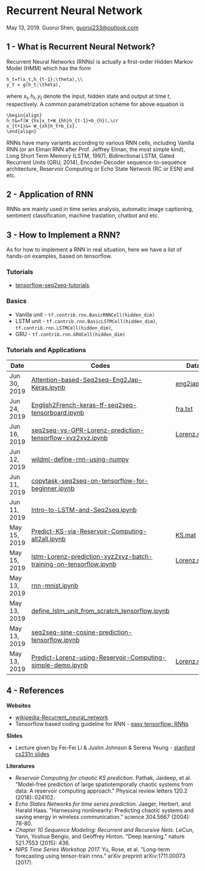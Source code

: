# Recurrent Neural Network
May 13, 2019.
Guorui Shen, guorui233@outlook.com

## 1 - What is Recurrent Neural Network?
Recurrent Neural Networks (RNNs) is actually a first-order Hidden Markov Model (HMM) which has the form
```
h_t=f(x_t,h_{t-1};\theta),\\
y_t = g(h_t;\theta),
```
where $x_t, h_t, y_t$ denote the input, hidden state and output at time $t$, respectively. A common parametrization scheme for above equation is 

```
\begin{align}
h_t&=f(W_{hx}x_t+W_{hh}h_{t-1}+b_{h}),\cr
x_{t+1}&= W_{xh}h_t+b_{x}.
\end{align}
```
RNNs have many variants according to various RNN cells, including Vanilla RNN (or an Elman RNN after Prof. Jeffrey Elman, the most simple kind), Long Short Term Memory (LSTM, 1997), Bidirectional LSTM, Gated Recurrent Units (GRU, 2014), Encoder-Decoder sequence-to-sequence architecture, Reservoir Computing or Echo State Network (RC or ESN) and etc.

## 2 - Application of RNN
RNNs are mainly used in time series analysis, automatic image captioning, sentiment classification, machine traslation, chatbot and etc.

## 3 - How to Implement a RNN?
As for how to implement a RNN in real situation, here we have a list of hands-on examples, based on tensorflow.
### Tutorials
+ [tensorflow-seq2seq-tutorials](https://github.com/ematvey/tensorflow-seq2seq-tutorials).
### Basics
+ Vanilla unit - `tf.contrib.rnn.BasicRNNCell(hidden_dim)`
+ LSTM unit - `tf.contrib.rnn.BasicLSTMCell(hidden_dim)`, `tf.contrib.rnn.LSTMCell(hidden_dim)`, 
+ GRU - `tf.contrib.rnn.GRUCell(hidden_dim)`

### Tutorials and Applications
| Date | Codes | Data |
|---| -------- |-------- |
| Jun 30, 2019 | [Attention-based-Seq2seq-Eng2Jap-Keras.ipynb](https://github.com/suzyi/recurrent-neural-network/blob/master/notebooks/Attention-based-Seq2seq-Eng2Jap-Keras.ipynb) | [eng2jap.csv](https://github.com/suzyi/recurrent-neural-network/tree/master/data/eng2jap.csv) |
| Jun 24, 2019 | [English2French-keras-tf-seq2seq-tensorboard.ipynb](https://github.com/suzyi/recurrent-neural-network/blob/master/notebooks/English2French-keras-tf-seq2seq-tensorboard.ipynb) | [fra.txt](https://github.com/suzyi/recurrent-neural-network/tree/master/data/fra.txt) |
| Jun 16, 2019 | [seq2seq-vs-GPR-Lorenz-prediction-tensorflow-xyz2xyz.ipynb](https://github.com/suzyi/recurrent-neural-network/blob/master/notebooks/seq2seq-vs-GPR-Lorenz-prediction-tensorflow-xyz2xyz.ipynb) | [Lorenz.mat](https://github.com/suzyi/recurrent-neural-network/tree/master/data/Lorenz.mat) |
| Jun 12, 2019 | [wildml-define-rnn-using-numpy](http://www.wildml.com/2015/09/recurrent-neural-networks-tutorial-part-2-implementing-a-language-model-rnn-with-python-numpy-and-theano/) | |
| Jun 11, 2019 | [copytask-seq2seq-on-tensorflow-for-beginner.ipynb](https://github.com/suzyi/recurrent-neural-network/blob/master/notebooks/copytask-seq2seq-on-tensorflow-for-beginner.ipynb) | |
| Jun 11, 2019 | [Intro-to-LSTM-and-Seq2seq.ipynb](https://github.com/suzyi/recurrent-neural-network/blob/master/notebooks/Intro-to-LSTM-and-Seq2seq.ipynb)| |
| May 15, 2019 | [Predict-KS-via-Reservoir-Computing-all2all.ipynb](https://github.com/suzyi/recurrent-neural-network/blob/master/notebooks/Predict-KS-via-Reservoir-Computing-all2all.ipynb)| [KS.mat](https://github.com/suzyi/recurrent-neural-network/tree/master/data/KS.mat) |
| May 15, 2019 | [lstm-Lorenz-prediction-xyz2xyz-batch-training-on-tensorflow.ipynb](https://github.com/suzyi/recurrent-neural-network/blob/master/notebooks/lstm-Lorenz-prediction-xyz2xyz-batch-training-on-tensorflow.ipynb) | [Lorenz.mat](https://github.com/suzyi/recurrent-neural-network/tree/master/data/Lorenz.mat)|
| May 13, 2019 | [rnn-mnist.ipynb](https://github.com/aymericdamien/TensorFlow-Examples/blob/master/notebooks/3_NeuralNetworks/recurrent_network.ipynb) | |
| May 13, 2019 | [define_lstm_unit_from_scratch_tensorflow.ipynb](https://github.com/suzyi/recurrent-neural-network/blob/master/notebooks/define_lstm_unit_from_scratch_tensorflow.ipynb) | |
| May 13, 2019 | [seq2seq-sine-cosine-prediction-tensorflow.ipynb](https://github.com/suzyi/recurrent-neural-network/blob/master/notebooks/seq2seq-sine-cosine-prediction-tensorflow.ipynb) | |
| May 13, 2019 | [Predict-Lorenz-using-Reservoir-Computing-simple-demo.ipynb](https://github.com/suzyi/recurrent-neural-network/blob/master/notebooks/Predict-Lorenz-using-Reservoir-Computing-simple-demo.ipynb) | [Lorenz.mat](https://github.com/suzyi/recurrent-neural-network/tree/master/data/Lorenz.mat)|


## 4 - References
**Websites**
+ [wikipedia-Recurrent_neural_network](https://en.wikipedia.org/wiki/Recurrent_neural_network)
+ Tensorflow based coding guideline for RNN - [easy tensorflow: RNNs](http://www.easy-tensorflow.com/tf-tutorials/recurrent-neural-networks/)

**Slides**
+ Lecture given by Fei-Fei Li & Justin Johnson & Serena Yeung - [stanford cs231n slides](http://cs231n.stanford.edu/slides/2019/cs231n_2019_lecture10.pdf)

**Literatures**
+ *Reservoir Computing for chaotic KS prediction.* Pathak, Jaideep, et al. "Model-free prediction of large spatiotemporally chaotic systems from data: A reservoir computing approach." Physical review letters 120.2 (2018): 024102.
+ *Echo States Networks for time series prediction.* Jaeger, Herbert, and Harald Haas. "Harnessing nonlinearity: Predicting chaotic systems and saving energy in wireless communication." science 304.5667 (2004): 78-80.
+ *Chapter 10 Sequence Modeling: Recurrent and Recursive Nets.* LeCun, Yann, Yoshua Bengio, and Geoffrey Hinton. "Deep learning." nature 521.7553 (2015): 436.
+ *NIPS Time Series Workshop 2017.* Yu, Rose, et al. "Long-term forecasting using tensor-train rnns." arXiv preprint arXiv:1711.00073 (2017).
